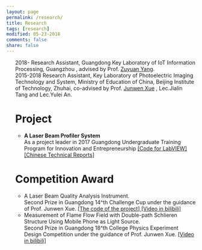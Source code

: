 ```yaml
---
layout: page
permalink: /research/
title: Research
tags: [research]
modified: 05-23-2018
comments: false
share: false
---
```



<ol>
	2018- Research Assistant, Guangdong Key Laboratory of IoT Information Processing, Guangzhou , advised by Prof. 
	<a href="http://zuyuanyang.github.io" style="text-decoration:underline;">Zuyuan Yang</a>. 
	<br>
   2015-2018 Research Assistant, Key Laboratory of Photoelectric Imaging Technology and System, Ministry of Education of China, Beijing Institute of Technology, Zhuhai, co-advised by Prof.
	<a href="http://xinxi.xy.bitzh.edu.cn/shizililiang/qianrenjihua/2018-04-20/3657.html" style="text-decoration:underline;">
		Junwen Xue</a> , Lec.Jialin Tang and Lec.Yulei An.
   <h1>Project</h1>
   <p>
   <ul>
	<li> <B>A Laser Beam Profiler System</B> <br>
		As a project leader in 2017 Guangdong Undergraduate Training Program for Innovation and Entrepreneurship
		<a href="https://github.com/libertyhhn/LaserQualityMeasurementSoftware" style="text-decoration:underline;">
			[Code for LabVIEW]</a>
		<a href="https://github.com/libertyhhn/libertyhhn.github.io/blob/master/research/Chinese%20Technical%20Reports%20of%20Laser%20Beam%20Profiler.pdf" style="text-decoration:underline;">
			[Chinese Technical Reports]
		</a><br></li>
   </ul>
   </p> 

   <h1>Competition Award</h1>
   <p>
   <ul>
	<li>
		A Laser Beam Quality Analysis Instrument.
		<br>
		Second Prize in Guangdong 14^th Challenge Cup under the guidance of Prof. Junwen Xue.
		<a href="https://github.com/libertyhhn/LaserQualityMeasurementSoftware" style="text-decoration:underline;">
			[The code of the project]
		</a>
		<a href="https://www.bilibili.com/video/av55328647" style="text-decoration:underline;">
			[Video in bilibili]
		</a><br>
	   </li>
	<li>Measurement of Flame Flow Field with Double-path Schlieren Structure Using Mobile Phone as Light Source.
		<br>
		Second Prize in Guangdong 18^th College Physics Experiment Design Competition under the guidance of Prof. Junwen Xue.
	        <a href="https://www.bilibili.com/video/av55328155" style="text-decoration:underline;">
			[Video in bilibili]
		</a>
	   </li>
   </ul>
   </p> 

